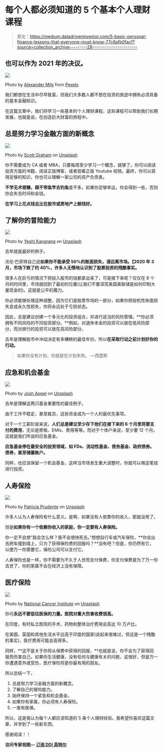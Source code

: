# 每个人都必须知道的 5 个基本个人理财课程

> 原文：<https://medium.datadriveninvestor.com/5-basic-personal-finance-lessons-that-everyone-must-know-77c6afb0facf?source=collection_archive---------29----------------------->

## 也可以作为 2021 年的决议。

![](img/6e426c95b0508806fab6899f2e37f831.png)

Photo by [Alexander Mils](https://www.pexels.com/@alexandermils?utm_content=attributionCopyText&utm_medium=referral&utm_source=pexels) from [Pexels](https://www.pexels.com/photo/person-holding-100-us-dollar-banknotes-2068975/?utm_content=attributionCopyText&utm_medium=referral&utm_source=pexels)

我们都想在生活中尽早致富，但我们大多数人都不想在投资的旅途中拥有必须具备的基本金融知识。

在这篇文章中，我们将学习一些基本的个人理财课程，这些课程可以帮助我们长期发展，也就是说，在创造巨大财富的旅程中。

## 总是努力学习金融方面的新概念

![](img/e4d4745d224784d9166067b635a7af55.png)

Photo by [Scott Graham](https://unsplash.com/@sctgrhm?utm_source=medium&utm_medium=referral) on [Unsplash](https://unsplash.com?utm_source=medium&utm_medium=referral)

你不需要成为 CA 或者 MBA，只要每周至少学习一个概念，就够了。你可以阅读投资方面的书籍，阅读正版博客，或者观看正版 Youtube 视频。最终，你可以获得足够的知识，你也可以理解一家公司的资产负债表。

**不学无术想赚，跟不带鱼竿去钓鱼**差不多。如果你足够幸运，你会得到一些，否则你会失去时间和金钱。

**在学习上花点钱总比在股市或房地产上赔钱好。**

## 了解你的冒险能力

![](img/d2d389f9ea69927d9c6a44c927482d60.png)

Photo by [Yeshi Kangrang](https://unsplash.com/@omgitsyeshi?utm_source=medium&utm_medium=referral) on [Unsplash](https://unsplash.com?utm_source=medium&utm_medium=referral)

去年就是最好的例子。

沃伦·巴菲特自己说**如果你不能承受 50%的账面损失，请远离市场。【2020 年 3 月，市场下跌了约 40%，许多人无情地认识到了股票投资的残酷事实。**

很多人在巨亏的情况下把投入股市的钱都拿出来了，可是接下来呢？仅仅在 8 个月的时间里，市场就回到了最初的位置(让我们不要深究美国美联储是如何印制大量现金的)。这就是公平的魔力。

你必须能够处理这种调整，因为它们是股票市场的一部分，如果你把投机性账面损失变成永久性损失，你将永远处于亏损状态。

因此，总是建议创建一个多元化的投资组合，并进行适当的风险管理。**你必须拥有不同风险的不同投资部分。**例如，对退休本金的投资可以放在低风险部分，而对旅行的投资可以放在高风险部分。

去年是理解股市中冲动决定有多糟糕的最佳年份。所以**在采取行动之前计划好你的行动。**

> 如果你没有计划，你就是在计划失败。
> —西楚斯

## 应急和机会基金

![](img/9620b53ef4616f1c05970d40cdfc1c4f.png)

Photo by [Josh Appel](https://unsplash.com/@joshappel?utm_source=medium&utm_medium=referral) on [Unsplash](https://unsplash.com?utm_source=medium&utm_medium=referral)

去年是理解这两只基金重要性的最佳例子。

由于工作不稳定，甚至裁员，这些资金成为一个人的最优先事项。

对于一个工薪阶层来说，**人们总是建议至少存下他们在接下来的 6 个月里将要支付的费用**，无论是房租、EMIs、费用等等。而对于个体户来说，至少要 12 个月。这就是我们所说的应急基金。

**应急基金停在最安全的投资领域，如 FDs、流动性基金、债务基金、政府债券。债券，甚至储蓄账户。**

同样，也应该保留一个机会基金，这样当市场发生重大调整时，你就可以用这笔钱进行投资。

## 人寿保险

![](img/d7395cddc482b067551acb320b8d3ea8.png)

Photo by [Patricia Prudente](https://unsplash.com/@apsprudente?utm_source=medium&utm_medium=referral) on [Unsplash](https://unsplash.com?utm_source=medium&utm_medium=referral)

许多人认为人寿保险有什么意义。是啊，如果没有人依靠你的收入，那就没用了。

但是**如果你有一个依赖你收入的家庭，你一定要有人寿保险。**

你一定不会想“我会怎么样？我不会很快死去。”想想自行车或汽车保险，**你会出去把车撞到墙上，只为了获得保险费的回报吗？**没有吧？但是，你仍然有它，以便万一你需要它，保险公司可以支付它。

人寿保险也是一样，你不需要为不久于人世而支付保费，你支付保费是为了万一你去世了，你的家属不会在经济上没有保障。

## 医疗保险

![](img/aeed1a6ca42e26c2e634ca7ff74d3536.png)

Photo by [National Cancer Institute](https://unsplash.com/@nci?utm_source=medium&utm_medium=referral) on [Unsplash](https://unsplash.com?utm_source=medium&utm_medium=referral)

你可**永远不要低估医保的力量。医院对重大伤害收费很高。**

在印度，有时私立医院的手术、药物和整体治疗费用会高达 10 万卢比。

在美国、英国和其他生活水平远高于印度的国家(说起来很难过，但这是一个残酷的事实)，医疗费用可能会高得多。

同样，**这不是关于你将从保费中获得的回报，**也就是说，你不会为了获得回报而伤害自己。如果你生活健康，没有任何与健康有关的问题，这很好，但是万一你遭遇意外或受伤，医疗保险将是你最有用的朋友。

所以总结一下，

1.  总是努力学习金融方面的新概念。
2.  了解自己的冒险能力。
3.  始终保持一个紧急和机会基金。
4.  如果你有家属，你必须有人寿保险。
5.  一直有医保。

所以，这是我认为每个人都应该知道的 5 条个人理财经验。我希望你喜欢这篇文章，并学到了一些新东西。

感谢阅读！！

**访问专家视图—** [**订阅 DDI 英特尔**](https://datadriveninvestor.com/ddi-intel)
